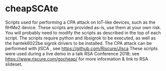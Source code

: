 # cheapSCAte

Scripts used for performing a CPA attack on IoT-like devices, such as the RHMe2 device.
These scripts are provided as-is, use them at your own risk. You will probably need to modify the scripts as described in the top of each script.
The scripts require python and libsigrok to be executed, as well as the hantek6022be sigrok drivers to be installed.
The CPA attack can be performed with jlSCA , see https://github.com/Riscure/Jlsca
These scripts were used during a live demo in a talk RSA Conference 2018; see https://www.riscure.com/gocheap/ for more information & link to RSA slideset.
